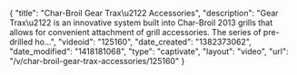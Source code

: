 {
    "title": "Char-Broil Gear Trax\u2122 Accessories",
    "description": "Gear Trax\u2122 is an innovative system built into Char-Broil 2013 grills that allows for convenient attachment of grill accessories. The series of pre-drilled ho...",
    "videoid": "125160",
    "date_created": "1382373062",
    "date_modified": "1418181068",
    "type": "captivate",
    "layout": "video",
    "url": "\/v\/char-broil-gear-trax-accessories\/125160"
}
